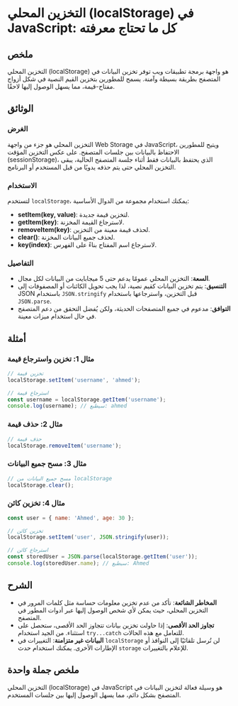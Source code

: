 <!--
Meta Description: # التخزين المحلي (localStorage) في JavaScript: كل ما تحتاج معرفته ## ملخص التخزين المحلي (localStorage) هو واجهة برمجة تطبيقات ويب توفر تخزين البيانات...
Meta Keywords: localstorage, التخزين, تخزين, البيانات, قيمة
-->

# التخزين المحلي (localStorage) في JavaScript: كل ما تحتاج معرفته

## ملخص
التخزين المحلي (localStorage) هو واجهة برمجة تطبيقات ويب توفر تخزين البيانات في المتصفح بطريقة بسيطة وآمنة. يسمح للمطورين بتخزين القيم النصية في شكل أزواج مفتاح-قيمة، مما يسهل الوصول إليها لاحقًا.

## الوثائق
### الغرض
التخزين المحلي هو جزء من واجهة Web Storage في JavaScript، ويتيح للمطورين الاحتفاظ بالبيانات بين جلسات المتصفح. على عكس التخزين المؤقت (sessionStorage)، الذي يحتفظ بالبيانات فقط أثناء جلسة المتصفح الحالية، يبقى التخزين المحلي حتى يتم حذفه يدويًا من قبل المستخدم أو البرنامج.

### الاستخدام
لتستخدم `localStorage`، يمكنك استخدام مجموعة من الدوال الأساسية:

- **setItem(key, value)**: لتخزين قيمة جديدة.
- **getItem(key)**: لاسترجاع القيمة المخزنة.
- **removeItem(key)**: لحذف قيمة معينة من التخزين.
- **clear()**: لحذف جميع البيانات المخزنة.
- **key(index)**: لاسترجاع اسم المفتاح بناءً على الفهرس.

### التفاصيل
- **السعة**: التخزين المحلي عمومًا يدعم حتى 5 ميجابايت من البيانات لكل مجال.
- **التنسيق**: يتم تخزين البيانات كقيم نصية، لذا يجب تحويل الكائنات أو المصفوفات إلى JSON باستخدام `JSON.stringify` قبل التخزين، واسترجاعها باستخدام `JSON.parse`.
- **التوافق**: مدعوم في جميع المتصفحات الحديثة، ولكن يُفضل التحقق من دعم المتصفح في حال استخدام ميزات معينة.

## أمثلة
### مثال 1: تخزين واسترجاع قيمة
```javascript
// تخزين قيمة
localStorage.setItem('username', 'ahmed');

// استرجاع قيمة
const username = localStorage.getItem('username');
console.log(username); // سيطبع: ahmed
```

### مثال 2: حذف قيمة
```javascript
// حذف قيمة
localStorage.removeItem('username');
```

### مثال 3: مسح جميع البيانات
```javascript
// مسح جميع البيانات من localStorage
localStorage.clear();
```

### مثال 4: تخزين كائن
```javascript
const user = { name: 'Ahmed', age: 30 };

// تخزين كائن
localStorage.setItem('user', JSON.stringify(user));

// استرجاع كائن
const storedUser = JSON.parse(localStorage.getItem('user'));
console.log(storedUser.name); // سيطبع: Ahmed
```

## الشرح
- **المخاطر الشائعة**: تأكد من عدم تخزين معلومات حساسة مثل كلمات المرور في التخزين المحلي، حيث يمكن لأي شخص الوصول إليها عبر أدوات المطور في المتصفح.
- **تجاوز الحد الأقصى**: إذا حاولت تخزين بيانات تتجاوز الحد الأقصى، ستحصل على استثناء. من الجيد استخدام `try...catch` للتعامل مع هذه الحالات.
- **البيانات غير متزامنة**: التغييرات في `localStorage` لن تُرسل تلقائيًا إلى النوافذ أو الإطارات الأخرى. يمكنك استخدام حدث `storage` للإعلام بالتغييرات.

## ملخص جملة واحدة
التخزين المحلي (localStorage) في JavaScript هو وسيلة فعالة لتخزين البيانات في المتصفح بشكل دائم، مما يسهل الوصول إليها بين جلسات المستخدم.